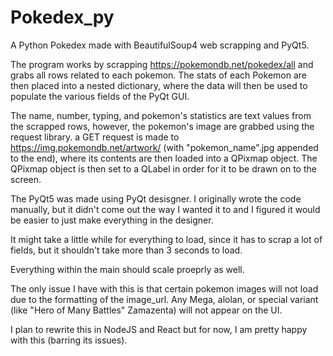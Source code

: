 ﻿# Pokedex_py
A Python Pokedex made with BeautifulSoup4 web scrapping and PyQt5. 

The program works by scrapping https://pokemondb.net/pokedex/all and grabs all rows related to each pokemon. The stats of each Pokemon are then placed into a nested dictionary, where the data will then be used to populate the various fields of the PyQt GUI. 

The name, number, typing, and pokemon's statistics are text values from the scrapped rows, however, the pokemon's image are grabbed using the request library. a GET request is made to https://img.pokemondb.net/artwork/ (with "pokemon_name".jpg appended to the end), where its contents are then loaded into a QPixmap object. The QPixmap object is then set to a QLabel in order for it to be drawn on to the screen. 

The PyQt5 was made using PyQt desisgner. I originally wrote the code manually, but it didn't come out the way I wanted it to and I figured it would be easier to just make everything in the designer. 

It might take a little while for everything to load, since it has to scrap a lot of fields, but it shouldn't take more than 3 seconds to load. 

Everything within the main should scale proeprly as well. 

The only issue I have with this is that certain pokemon images will not load due to the formatting of the image_url. Any Mega, alolan, or special variant (like "Hero of Many Battles" Zamazenta) will not appear on the UI.

I plan to rewrite this in NodeJS and React but for now, I am pretty happy with this (barring its issues). 
